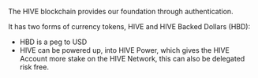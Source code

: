 The HIVE blockchain provides our foundation through authentication.

It has two forms of currency tokens, HIVE and HIVE Backed Dollars (HBD):

* HBD is a peg to USD
* HIVE can be powered up, into HIVE Power, which gives the HIVE Account more stake on the HIVE Network, this can also be delegated risk free.
